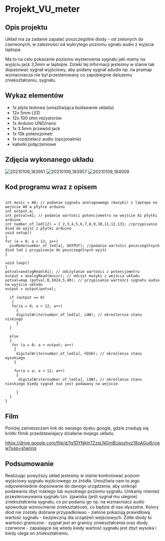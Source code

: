 # Projekt_VU_meter

<h2> Opis projektu </h2>

Układ ma za zadanie zapalać poszczególne diody - od zielonych do czerwonych, w zależności od wykrytego poziomu sgnału audio z wyjścia laptopa.

Ma to na celu pokazanie poziomu wysterownia sygnału jaki mamy na wyjściu jack 3,5mm w laptopie. Dzieki tej informacji jesteśmy w stanie tak dopasować sygnał wyjściowy, aby podany sygnał adudio np. na pramap wzmacniacza nie był przesterowany co zapobiegnie dalszemu zniekształceniu. sygnału.

<h2> Wykaz elementów </h2>

<ul>
<li> 1x  płyta testowa (umażliwijąca budawanie układu) </li>
<li> 12x 5mm LED </li>
<li> 12x 100 ohm rezystorów </li>
<li> 1x  Arduino UNO/nano </li>
<li> 1x  3.5mm przewód jack </li>
<li> 1x  10k potencjometr </li>
<li> 1x  rozdzielacz audio (opcjonalnie) </li>
<li> kabelki połączeniowe </li>
</ul>
<h2> Zdjęcia wykonanego układu </h2>

![20210109_183951](https://user-images.githubusercontent.com/75728467/104597755-02522680-5676-11eb-8acb-8ece2e487958.jpg)
![20210109_183957](https://user-images.githubusercontent.com/75728467/104597774-09793480-5676-11eb-9966-06defcba2363.jpg)
![20210109_184009](https://user-images.githubusercontent.com/75728467/104597777-0bdb8e80-5676-11eb-9504-1d598935cb39.jpg)

<h2> Kod programu wraz z opisem</h2>

```

int music = A0; // podanie sygnału analogowwego (muzyki) z laptopa na wejście A0 w płytce arduino
int output,a;
int potval=A1; // podanie wartości potencjometru na wejście A1 płytki arduino
int number_of_led[12] = { 2,3,4,5,6,7,8,9,10,11,12,13}; //przypisanie diod do wyjść z płytki arduino
void setup()
{
for (a = 0; a < 12; a++)
  pinMode(number_of_led[a], OUTPUT); //podanie wartości poszczególnych diod led i przypisanie do poszczególnych wyjść
}

void loop()
{
potval=analogRead(A1); // odczytanie wartości z potencjometru
output = analogRead(music); // odczyt muzyki z wejścia układu
potval=map (potval,0,1024,5,40); // przypisanie wartości sygnału audio na wyjście układu
output = output/potval;   

  if (output == 0) 
   {
   for(a = 0; a < 12; a++)
     {
     digitalWrite(number_of_led[a], LOW); // określernie stanu niskiego
     }
  }
  
  else
  {
   for (a = 0; a < output; a++)
    {
     digitalWrite(number_of_led[a], HIGH); // określenie stanu wysokiego
    }
    
    for(a = a; a < 12; a++) 
     {
      digitalWrite(number_of_led[a], LOW); // określenie stanu nieskiego kiedy sygnał nie jest podawany na wejście
    
     }
  }
}

```
<h2> Film </h2>

Poniżej zamieszczam link do swojego dysku google, gdzie znaduję się krótki filmik przedstawiajacy działanie mojego układu.

https://drive.google.com/file/d/1g1DYNkjh7ZzsLNGmBUaozhyz18oAGui6/view?usp=sharing

<h2> Podsumowanie </h2>

Realizując powyższy układ jesteśmy w stanie kontrolować poziom wyjściowy sygnału wyjściowego ze źródła. Umożliwia nam to jego odpowieniednie dopsowanie do danego urządzenia, aby uniknąć podawania zbyt niskiego lub wysokiego poziomu sygnału.
Unikamy również przesterowywania sygnału tzn. zjawiska (jeśli sygnał mu ulegnie) zniekształcenia sygnału, co po podaniu go np. na wzmacniacz audio spowoduje wzmocnienie zniekształóceń, co będzie dl nas słyszalne.
Kolory diod nie zostały dobrane przypadkowao - zielone pokazują prawidłową wartość sygnału - bezpieczną dla urządzeń wejściowych. Żółte diody to wartości graniczne - sygnał jest an granicy zniekształcenia oraz diody czerwone - zapalające się wtedy kiedy wartość sygnału jest zbyt wysoka i kiedy ulega on zniekształceniu.
